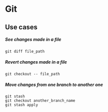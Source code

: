 # Git
## Use cases
##### See changes made in a file
`git diff file_path`
##### Revert changes made in a file
`git checkout -- file_path`
##### Move changes from one branch to another one
```shell
git stash
git checkout another_branch_name
git stash apply
```
